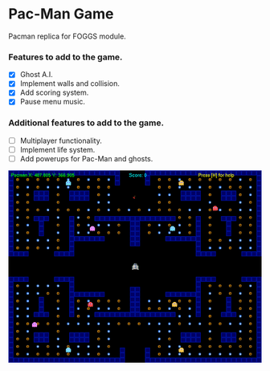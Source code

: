 # Pac-Man Game
 Pacman replica for FOGGS module.

### Features to add to the game.
- [x] Ghost A.I.
- [x] Implement walls and collision.
- [x] Add scoring system.
- [x] Pause menu music.

### Additional features to add to the game.
- [ ] Multiplayer functionality.
- [ ] Implement life system.
- [ ] Add powerups for Pac-Man and ghosts.

![](screenshot.png)
